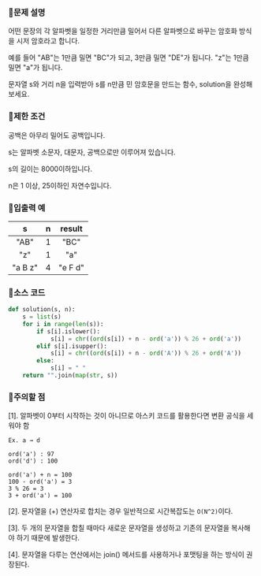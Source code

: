 ### 📌문제 설명

어떤 문장의 각 알파벳을 일정한 거리만큼 밀어서 다른 알파벳으로 바꾸는 암호화 방식을 시저 암호라고 합니다. 

예를 들어 "AB"는 1만큼 밀면 "BC"가 되고, 3만큼 밀면 "DE"가 됩니다. "z"는 1만큼 밀면 "a"가 됩니다. 

문자열 s와 거리 n을 입력받아 s를 n만큼 민 암호문을 만드는 함수, solution을 완성해 보세요.

### 📌제한 조건

공백은 아무리 밀어도 공백입니다.

s는 알파벳 소문자, 대문자, 공백으로만 이루어져 있습니다.

s의 길이는 8000이하입니다.

n은 1 이상, 25이하인 자연수입니다.

### 📌입출력 예

|s|n|result|
|:-----:|:-----:|:-----:|
|"AB"|1|"BC"|
|"z"|1|"a"|
|"a B z"|4|"e F d"|

### 📌소스 코드

```python
def solution(s, n):
    s = list(s)
    for i in range(len(s)):
        if s[i].islower():
            s[i] = chr((ord(s[i]) + n - ord('a')) % 26 + ord('a'))
        elif s[i].isupper():
            s[i] = chr((ord(s[i]) + n - ord('A')) % 26 + ord('A'))
        else:
            s[i] = " "
    return "".join(map(str, s))
```

### 📌주의할 점

[1]. 알파벳이 0부터 시작하는 것이 아니므로 아스키 코드를 활용한다면 변환 공식을 세워야 함

```
Ex. a → d

ord('a') : 97
ord('d') : 100

ord('a') + n = 100
100 - ord('a') = 3
3 % 26 = 3
3 + ord('a') = 100
```

[2]. 문자열을 (+) 연산자로 합치는 경우 일반적으로 시간복잡도는 `O(N^2)`이다.

[3]. 두 개의 문자열을 합칠 때마다 새로운 문자열을 생성하고 기존의 문자열을 복사해야 하기 때문에 발생한다.

[4]. 문자열을 다루는 연산에서는 join() 메서드를 사용하거나 포맷팅을 하는 방식이 권장된다.
